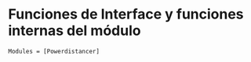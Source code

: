 # Funciones de Interface y funciones internas del módulo


```@autodocs
Modules = [Powerdistancer]
```
